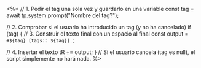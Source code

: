 <%*
// 1. Pedir el tag una sola vez y guardarlo en una variable
const tag = await tp.system.prompt("Nombre del tag?");

// 2. Comprobar si el usuario ha introducido un tag (y no ha cancelado)
if (tag) {
  // 3. Construir el texto final con un espacio al final
  const output = `#${tag} [tags:: ${tag}] `; 
  
  // 4. Insertar el texto
  tR += output;
} 
// Si el usuario cancela (tag es null), el script simplemente no hará nada.
%>

